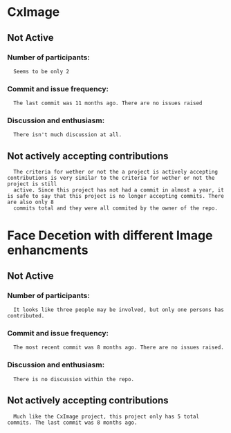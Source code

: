 # CxImage 
## Not Active
  ### Number of participants: 
      Seems to be only 2
  ### Commit and issue frequency:
      The last commit was 11 months ago. There are no issues raised
  ### Discussion and enthusiasm: 
      There isn't much discussion at all.
## Not actively accepting contributions
      The criteria for wether or not the a project is actively accepting contributions is very similar to the criteria for wether or not the project is still
      active. Since this project has not had a commit in almost a year, it is safe to say that this project is no longer accepting commits. There are also only 8
      commits total and they were all commited by the owner of the repo.

# Face Decetion with different Image enhancments
## Not Active
  ### Number of participants:
      It looks like three people may be involved, but only one persons has contributed.
  ### Commit and issue frequency:
      The most recent commit was 8 months ago. There are no issues raised.
  ### Discussion and enthusiasm:
      There is no discussion within the repo.
      
## Not actively accepting contributions
      Much like the CxImage project, this project only has 5 total commits. The last commit was 8 months ago.

